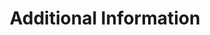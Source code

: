 ---
id: Additional Information
title: Additional Information
sidebar_label: Additional Information
---